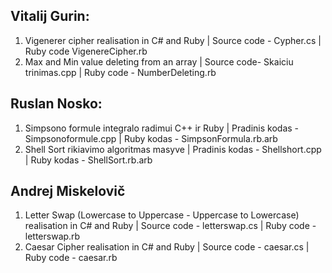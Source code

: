 ## Vitalij Gurin:
1) Vigenerer cipher realisation in C# and Ruby |
Source code - Cypher.cs |
Ruby code VigenereCipher.rb
2) Max and Min value deleting from an array |
Source code- Skaiciu trinimas.cpp |
Ruby code - NumberDeleting.rb


## Ruslan Nosko:
1) Simpsono formule integralo radimui C++ ir Ruby |
Pradinis kodas - Simpsonoformule.cpp |
Ruby kodas - SimpsonFormula.rb.arb
2) Shell Sort rikiavimo algoritmas masyve |
Pradinis kodas - Shellshort.cpp |
Ruby kodas - ShellSort.rb.arb


## Andrej Miskelovič
1) Letter Swap (Lowercase to Uppercase - Uppercase to Lowercase) realisation in C# and Ruby |
Source code - letterswap.cs |
Ruby code - letterswap.rb
2) Caesar Cipher realisation in C# and Ruby |
Source code - caesar.cs |
Ruby code - caesar.rb
